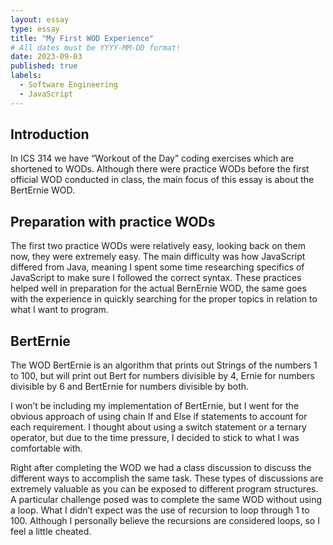 ```yaml
---
layout: essay
type: essay
title: "My First WOD Experience"
# All dates must be YYYY-MM-DD format!
date: 2023-09-03
published: true
labels:
  - Software Engineering
  - JavaScript
---
```


## Introduction
In ICS 314 we have “Workout of the Day” coding exercises which are shortened to WODs. Although there were practice WODs before the first official WOD conducted in class, the main focus of this essay is about the BertErnie WOD.

## Preparation with practice WODs
The first two practice WODs were relatively easy, looking back on them now, they were extremely easy. The main difficulty was how JavaScript differed from Java, meaning I spent some time researching specifics of JavaScript to make sure I followed the correct syntax.  These practices helped well in preparation for the actual BernErnie WOD, the same goes with the experience in quickly searching for the proper topics in relation to what I want to program.

## BertErnie
The WOD BertErnie is an algorithm that prints out Strings of the numbers 1 to 100, but will print out Bert for numbers divisible by 4, Ernie for numbers divisible by 6 and BertErnie for numbers divisible by both. 

I won’t be including my implementation of BertErnie, but I went for the obvious approach of using chain If and Else if statements to account for each requirement. I thought about using a switch statement or a ternary operator, but due to the time pressure, I decided to stick to what I was comfortable with.

Right after completing the WOD we had a class discussion to discuss the different ways to accomplish the same task. These types of discussions are extremely valuable as you can be exposed to different program structures. A particular challenge posed was to complete the same WOD without using a loop. What I didn’t expect was the use of recursion to loop through 1 to 100. Although I personally believe the recursions are considered loops, so I feel a little cheated.
